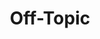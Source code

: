 ---
title: "Off-Topic"
description: "Off-Topic Category"
slug: "off-topic"
image: "welcome.jpg"
style:
    background: "#2a9d8f"
    color: "#fff"
---